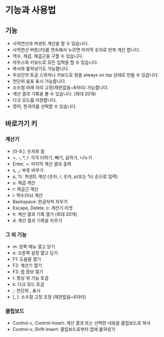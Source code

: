 # 기능과 사용법

## 기능

- 사칙연산과 퍼센트 계산을 할 수 있습니다.
- 사칙연산 버튼(키)를 연속해서 누르면 마지막 숫자로 반복 계산 합니다.
- 역수, 제곱, 제곱근을 구할 수 있습니다.
- 마우스와 키보드로 모든 입력을 할 수 있습니다.
- 복사와 붙혀넣기도 가능합니다.
- 우상단의 토글 스위치나 키보드로 창을 always on top 상태로 만들 수 있습니다.
- 천단위 쉼표 표시 가능합니다.
- 소수점 아래 자리 고정(제한없음~6자리) 가능합니다.
- 계산 결과 기록을 볼 수 있습니다. (최대 20개)
- 다크 모드를 지원합니다.
- 영어, 한국어를 선택할 수 있습니다.

## 바로가기 키

### 계산기

- [0-9\.]: 숫자와 점
- +, -, \*, /: 각각 더하기, 빼기, 곱하기, 나누기
- Enter, =: 마지막 계산 결과 출력
- s, \_: 부호 바꾸기
- p, %: 퍼센트 계산 (숫자, /, 숫자, p(또는 %) 순으로 입력)
- u: 제곱 계산
- r: 제곱근 계산
- i: 역수(1/x) 계산
- Backspace: 한글자씩 지우기
- Escape, Delete, c: 계산기 리셋
- h: 계산 결과 기록 열기 (최대 20개)
- d: 계산 결과 기록을 지우기

### 그 외 기능

- m: 왼쪽 메뉴 열고 닫기
- e: 오른쪽 설정 열고 닫기
- F1: 도움말 열기
- F2: 계산기 열기
- F3: 앱 정보 열기
- t: 항상 위 기능 토글
- k: 다크 모드 토글
- ,: 천단위 , 표시
- [, ]: 소수점 고정 조정 (제한없음~6자리)

### 클립보드

- Control-c, Control-Insert: 계산 결과 또는 선택한 내용을 클립보드로 복사
- Control-v, Shift-Insert: 클립보드로부터 앱에 붙혀넣기
